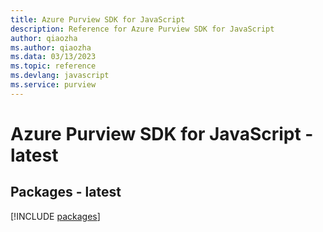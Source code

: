 ```yaml
---
title: Azure Purview SDK for JavaScript
description: Reference for Azure Purview SDK for JavaScript
author: qiaozha
ms.author: qiaozha
ms.data: 03/13/2023
ms.topic: reference
ms.devlang: javascript
ms.service: purview
---
```

# Azure Purview SDK for JavaScript - latest
## Packages - latest
[!INCLUDE [packages](purview-index.md)]